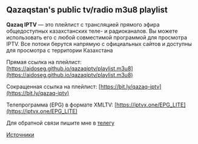 ## Qazaqstan's public tv/radio m3u8 playlist

**Qazaq IPTV** — это плейлист с трансляцией прямого эфира общедоступных казахстанских теле- и радиоканалов. Вы можете использовать его с любой совместимой программой для просмотра IPTV. Все потоки берутся напрямую с официальных сайтов и доступны для просмотра с территории Казахстана

Прямая ссылка на плейлист:
[https://aidoseg.github.io/qazaqiptv/playlist.m3u8](https://aidoseg.github.io/qazaqiptv/playlist.m3u8)

Сокращенная ссылка на плейлист:
[https://bit.ly/qazaq-iptv](https://bit.ly/qazaq-iptv)

Телепрограмма (EPG) в формате XMLTV: 
[https://iptvx.one/EPG_LITE](https://iptvx.one/EPG_LITE)

Для обратной связи пишите мне в [телегу](https://t.me/aidoseg)

[Источники](./sources.html)
